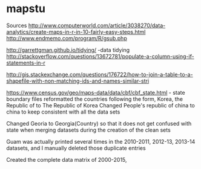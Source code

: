 # mapstu

Sources
http://www.computerworld.com/article/3038270/data-analytics/create-maps-in-r-in-10-fairly-easy-steps.html
http://www.endmemo.com/program/R/gsub.php

http://garrettgman.github.io/tidying/ -data tidying 
http://stackoverflow.com/questions/13672781/populate-a-column-using-if-statements-in-r

http://gis.stackexchange.com/questions/176722/how-to-join-a-table-to-a-shapefile-with-non-matching-ids-and-names-similar-stri

https://www.census.gov/geo/maps-data/data/cbf/cbf_state.html - state boundary files
reformatted the countries following the form, Korea, the Republic of to The Republic of Korea
Changed People's republic of china to china to keep consistent with all the data sets

Changed Georia to Georgia(Country) so that it does not get confused with state when merging datasets during the creation of the clean sets

Guam was actually printed several times in the 2010-2011, 2012-13, 2013-14 datasets, and I manually deleted those duplicate entries

Created the complete data matrix of 2000-2015,
